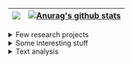 
| <a href="https://github.com/anuraghazra/github-readme-stats"><img align="center" src="https://github-readme-stats.vercel.app/api/top-langs/?username=frandreoli&layout=compact&hide_border=true" /></a> |  <a href="https://github.com/anuraghazra/github-readme-stats"><img align="center" src="https://github-readme-stats.vercel.app/api/pin/?username=frandreoli&repo=atoms_optical_response&hide_border=true" alt="Anurag's github stats" /></a> |
| ------------- | ------------- |


<div>

 <details>
    <summary>Few research projects</summary>
    <ul>
      <li><a href="https://github.com/username/project1">Project 1</a></li>
      <li><a href="https://github.com/username/project2">Project 2</a></li>
      <li><a href="https://github.com/username/project3">Project 3</a></li>
    </ul>
  </details>

 <details>
    <summary>Some interesting stuff</summary>
    <ul>
      <li><a href="https://github.com/username/random1">Random Project 1</a></li>
      <li><a href="https://github.com/username/random2">Random Project 2</a></li>
      <li><a href="https://github.com/username/random3">Random Project 3</a></li>
    </ul>
  </details>

 <details>
    <summary>Text analysis</summary>
    <ul>
      <li><a href="https://github.com/username/random1">Random Project 1</a></li>
      <li><a href="https://github.com/username/random2">Random Project 2</a></li>
      <li><a href="https://github.com/username/random3">Random Project 3</a></li>
    </ul>
  </details>

</div>
